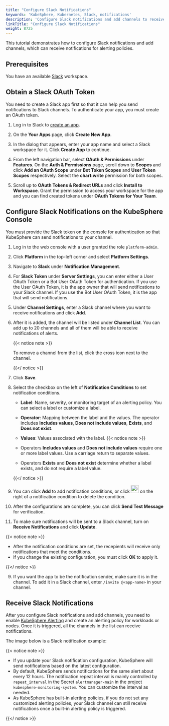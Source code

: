 ```yaml
---
title: "Configure Slack Notifications"
keywords: 'KubeSphere, Kubernetes, Slack, notifications'
description: 'Configure Slack notifications and add channels to receive notifications from alerting policies, kube-events, and kube-auditing.'
linkTitle: "Configure Slack Notifications"
weight: 8725
---
```


This tutorial demonstrates how to configure Slack notifications and add channels, which can receive notifications for alerting policies.

## Prerequisites

You have an available [Slack](https://slack.com/) workspace.

## Obtain a Slack OAuth Token

You need to create a Slack app first so that it can help you send notifications to Slack channels. To authenticate your app, you must create an OAuth token.

1. Log in to Slack to [create an app](https://api.slack.com/apps).

2. On the **Your Apps** page, click **Create New App**.

3. In the dialog that appears, enter your app name and select a Slack workspace for it. Click **Create App** to continue.

4. From the left navigation bar, select **OAuth & Permissions** under **Features**. On the **Auth & Permissions** page, scroll down to **Scopes** and click **Add an OAuth Scope** under **Bot Token Scopes** and **User Token Scopes** respectively. Select the **chart:write** permission for both scopes.

5. Scroll up to **OAuth Tokens & Redirect URLs** and click **Install to Workspace**. Grant the permission to access your workspace for the app and you can find created tokens under **OAuth Tokens for Your Team**.

## Configure Slack Notifications on the KubeSphere Console

You must provide the Slack token on the console for authentication so that KubeSphere can send notifications to your channel.

1. Log in to the web console with a user granted the role `platform-admin`.

2. Click **Platform** in the top-left corner and select **Platform Settings**.

3. Navigate to **Slack** under **Notification Management**.

4. For **Slack Token** under **Server Settings**, you can enter either a User OAuth Token or a Bot User OAuth Token for authentication. If you use the User OAuth Token, it is the app owner that will send notifications to your Slack channel. If you use the Bot User OAuth Token, it is the app that will send notifications.

5. Under **Channel Settings**, enter a Slack channel where you want to receive notifications and click **Add**.

6. After it is added, the channel will be listed under **Channel List**. You can add up to 20 channels and all of them will be able to receive notifications of alerts.

   {{< notice note >}}

   To remove a channel from the list, click the cross icon next to the channel.

   {{</ notice >}} 

7. Click **Save**.

8. Select the checkbox on the left of **Notification Conditions** to set notification conditions.

    - **Label**: Name, severity, or monitoring target of an alerting policy. You can select a label or customize a label.
    - **Operator**: Mapping between the label and the values. The operator includes **Includes values**, **Does not include values**, **Exists**, and **Does not exist**.
    - **Values**: Values associated with the label.
    {{< notice note >}}

   - Operators **Includes values** and **Does not include values** require one or more label values. Use a carriage return to separate values.
   - Operators **Exists** and **Does not exist** determine whether a label exists, and do not require a label value.

   {{</ notice >}} 

9. You can click **Add** to add notification conditions, or click <img src="/images/docs/v3.x/common-icons/trashcan.png" width='25' height='25' alt="icon" /> on the right of a notification condition to delete the condition.

10. After the configurations are complete, you can click **Send Test Message** for verification.

11. To make sure notifications will be sent to a Slack channel, turn on **Receive Notifications** and click **Update**.

   {{< notice note >}}

   - After the notification conditions are set, the recepients will receive only notifications that meet the conditions.
   - If you change the existing configuration, you must click **OK** to apply it.

   {{</ notice >}} 

9. If you want the app to be the notification sender, make sure it is in the channel. To add it in a Slack channel, enter `/invite @<app-name>` in your channel.

## Receive Slack Notifications

After you configure Slack notifications and add channels, you need to enable [KubeSphere Alerting](../../../../pluggable-components/alerting/) and create an alerting policy for workloads or nodes. Once it is triggered, all the channels in the list can receive notifications.

The image below is a Slack notification example:

{{< notice note >}}

- If you update your Slack notification configuration, KubeSphere will send notifications based on the latest configuration.
- By default, KubeSphere sends notifications for the same alert about every 12 hours. The notification repeat interval is mainly controlled by `repeat_interval` in the Secret `alertmanager-main` in the project `kubesphere-monitoring-system`. You can customize the interval as needed.
- As KubeSphere has built-in alerting policies, if you do not set any customized alerting policies, your Slack channel can still receive notifications once a built-in alerting policy is triggered.

{{</ notice >}} 

